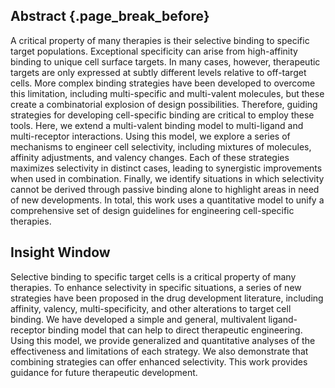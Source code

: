 ## Abstract {.page_break_before}

A critical property of many therapies is their selective binding to specific target populations. Exceptional specificity can arise from high-affinity binding to unique cell surface targets. In many cases, however, therapeutic targets are only expressed at subtly different levels relative to off-target cells. More complex binding strategies have been developed to overcome this limitation, including multi-specific and multi-valent molecules, but these create a combinatorial explosion of design possibilities. Therefore, guiding strategies for developing cell-specific binding are critical to employ these tools. Here, we extend a multi-valent binding model to multi-ligand and multi-receptor interactions. Using this model, we explore a series of mechanisms to engineer cell selectivity, including mixtures of molecules, affinity adjustments, and valency changes. Each of these strategies maximizes selectivity in distinct cases, leading to synergistic improvements when used in combination. Finally, we identify situations in which selectivity cannot be derived through passive binding alone to highlight areas in need of new developments. In total, this work uses a quantitative model to unify a comprehensive set of design guidelines for engineering cell-specific therapies.

## Insight Window

Selective binding to specific target cells is a critical property of many therapies. To enhance selectivity in specific situations, a series of new strategies have been proposed in the drug development literature, including affinity, valency, multi-specificity, and other alterations to target cell binding. We have developed a simple and general, multivalent ligand-receptor binding model that can help to direct therapeutic engineering. Using this model, we provide generalized and quantitative analyses of the effectiveness and limitations of each strategy. We also demonstrate that combining strategies can offer enhanced selectivity. This work provides guidance for future therapeutic development.
